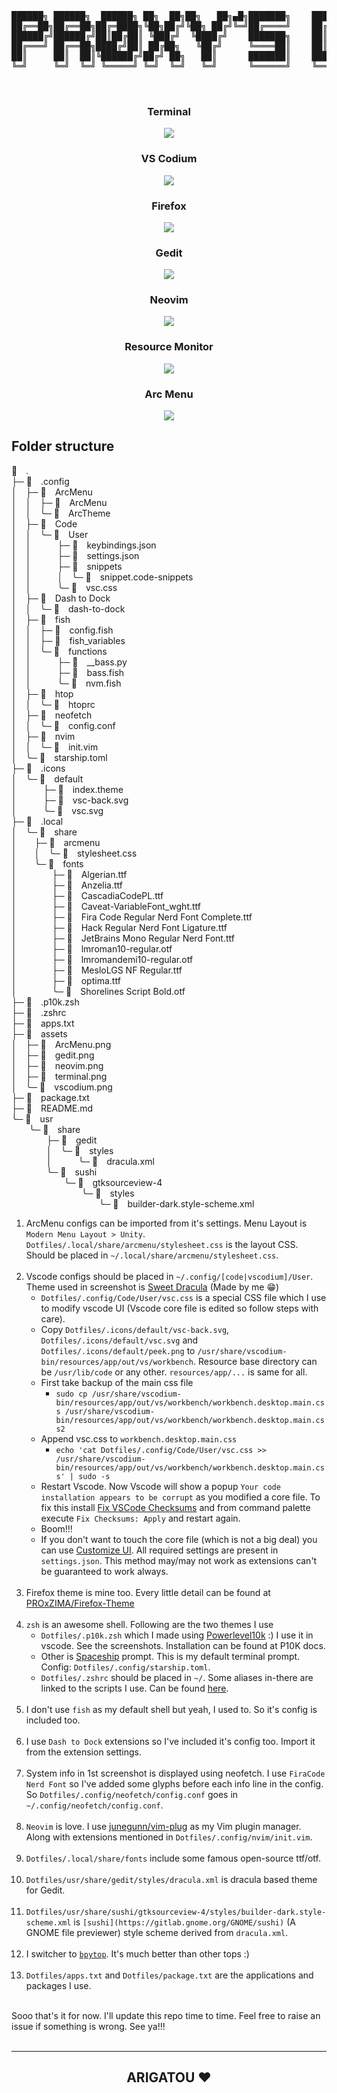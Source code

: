 <div align="center">

<pre>




██████╗ ██████╗  ██████╗ ██╗  ██╗██╗   ██╗▄█╗███████╗    ██████╗  ██████╗ ████████╗███████╗
██╔══██╗██╔══██╗██╔═████╗╚██╗██╔╝╚██╗ ██╔╝╚═╝██╔════╝    ██╔══██╗██╔═████╗╚══██╔══╝██╔════╝
██████╔╝██████╔╝██║██╔██║ ╚███╔╝  ╚████╔╝    ███████╗    ██║  ██║██║██╔██║   ██║   ███████╗
██╔═══╝ ██╔══██╗████╔╝██║ ██╔██╗   ╚██╔╝     ╚════██║    ██║  ██║████╔╝██║   ██║   ╚════██║
██║     ██║  ██║╚██████╔╝██╔╝ ██╗   ██║      ███████║    ██████╔╝╚██████╔╝   ██║   ███████║
╚═╝     ╚═╝  ╚═╝ ╚═════╝ ╚═╝  ╚═╝   ╚═╝      ╚══════╝    ╚═════╝  ╚═════╝    ╚═╝   ╚══════╝


</pre>
</div>

<h3 align="center">Terminal</h3>
<p align="center"><img src="./assets/terminal.png"></p>

<h3 align="center">VS Codium</h3>
<p align="center"><img src="./assets/vscode.png"></p>

<h3 align="center">Firefox</h3>
<p align="center"><img src="./assets/firefox.png"></p>

<h3 align="center">Gedit</h3>
<p align="center"><img src="./assets/gedit.png"></p>

<h3 align="center">Neovim</h3>
<p align="center"><img src="./assets/neovim.png"></p>

<h3 align="center">Resource Monitor</h3>
<p align="center"><img src="./assets/bpytop.png"></p>

<h3 align="center">Arc Menu</h3>
<p align="center"><img src="./assets/arcmenu.png"></p>

## Folder structure

 .<br>
├─  .config<br>
│ ├─  ArcMenu<br>
│ │ ├─  ArcMenu<br>
│ │ ╰─  ArcTheme<br>
│ ├─  Code<br>
│ │ ╰─  User<br>
│ │   ├─  keybindings.json<br>
│ │   ├─  settings.json<br>
│ │   ├─  snippets<br>
│ │   │ ╰─  snippet.code-snippets<br>
│ │   ╰─  vsc.css<br>
│ ├─  Dash to Dock<br>
│ │ ╰─  dash-to-dock<br>
│ ├─  fish<br>
│ │ ├─  config.fish<br>
│ │ ├─  fish_variables<br>
│ │ ╰─  functions<br>
│ │   ├─  __bass.py<br>
│ │   ├─  bass.fish<br>
│ │   ╰─  nvm.fish<br>
│ ├─  htop<br>
│ │ ╰─  htoprc<br>
│ ├─  neofetch<br>
│ │ ╰─  config.conf<br>
│ ├─  nvim<br>
│ │ ╰─  init.vim<br>
│ ╰─  starship.toml<br>
├─  .icons<br>
│ ╰─  default<br>
│   ├─  index.theme<br>
│   ├─  vsc-back.svg<br>
│   ╰─  vsc.svg<br>
├─  .local<br>
│ ╰─  share<br>
│  ├─  arcmenu<br>
│  │ ╰─  stylesheet.css<br>
│  ╰─  fonts<br>
│    ├─  Algerian.ttf<br>
│    ├─  Anzelia.ttf<br>
│    ├─  CascadiaCodePL.ttf<br>
│    ├─  Caveat-VariableFont_wght.ttf<br>
│    ├─  Fira Code Regular Nerd Font Complete.ttf<br>
│    ├─  Hack Regular Nerd Font Ligature.ttf<br>
│    ├─  JetBrains Mono Regular Nerd Font.ttf<br>
│    ├─  lmroman10-regular.otf<br>
│    ├─  lmromandemi10-regular.otf<br>
│    ├─  MesloLGS NF Regular.ttf<br>
│    ├─  optima.ttf<br>
│    ╰─  Shorelines Script Bold.otf<br>
├─  .p10k.zsh<br>
├─  .zshrc<br>
├─  apps.txt<br>
├─  assets<br>
│ ├─  ArcMenu.png<br>
│ ├─  gedit.png<br>
│ ├─  neovim.png<br>
│ ├─  terminal.png<br>
│ ╰─  vscodium.png<br>
├─  package.txt<br>
├─  README.md<br>
╰─  usr<br>
  ╰─  share<br>
    ├─  gedit<br>
    │ ╰─  styles<br>
    │   ╰─  dracula.xml<br>
    ╰─  sushi<br>
      ╰─  gtksourceview-4<br>
        ╰─  styles<br>
          ╰─  builder-dark.style-scheme.xml<br>


1) ArcMenu configs can be imported from it's settings. Menu Layout is `Modern Menu Layout > Unity`. `Dotfiles/.local/share/arcmenu/stylesheet.css` is the layout CSS. Should be placed in `~/.local/share/arcmenu/stylesheet.css`.<br><br>
2) Vscode configs should be placed in `~/.config/[code|vscodium]/User`. Theme used in screenshot is [Sweet Dracula](https://marketplace.visualstudio.com/items?itemName=PROxZIMA.sweetdracula) (Made by me 😁)
    - `Dotfiles/.config/Code/User/vsc.css` is a special CSS file which I use to modify vscode UI (Vscode core file is edited so follow steps with care).
    - Copy `Dotfiles/.icons/default/vsc-back.svg`, `Dotfiles/.icons/default/vsc.svg` and `Dotfiles/.icons/default/peek.png` to `/usr/share/vscodium-bin/resources/app/out/vs/workbench`. Resource base directory can be `/usr/lib/code` or any other. `resources/app/...` is same for all.
    - First take backup of the main css file
        - `sudo cp /usr/share/vscodium-bin/resources/app/out/vs/workbench/workbench.desktop.main.css /usr/share/vscodium-bin/resources/app/out/vs/workbench/workbench.desktop.main.css2`
    - Append vsc.css to `workbench.desktop.main.css`
        - `echo 'cat Dotfiles/.config/Code/User/vsc.css >> /usr/share/vscodium-bin/resources/app/out/vs/workbench/workbench.desktop.main.css' | sudo -s`
    - Restart Vscode. Now Vscode will show a popup `Your code installation appears to be corrupt` as you modified a core file. To fix this install [Fix VSCode Checksums](https://marketplace.visualstudio.com/items?itemName=lehni.vscode-fix-checksums) and from command palette execute `Fix Checksums: Apply` and restart again.
    - Boom!!!
    - If you don't want to touch the core file (which is not a big deal) you can use [Customize UI](https://marketplace.visualstudio.com/items?itemName=iocave.customize-ui). All required settings are present in `settings.json`. This method may/may not work as extensions can't be guaranteed to work always.<br><br>
3) Firefox theme is mine too. Every little detail can be found at [PROxZIMA/Firefox-Theme](https://github.com/PROxZIMA/Firefox-Theme/)<br><br>
4) `zsh` is an awesome shell. Following are the two themes I use
    - `Dotfiles/.p10k.zsh` which I made using [Powerlevel10k](https://github.com/romkatv/powerlevel10k) :) I use it in vscode. See the screenshots. Installation can be found at P10K docs.
    - Other is [Spaceship](https://github.com/spaceship-prompt/spaceship-prompt) prompt. This is my default terminal prompt. Config: `Dotfiles/.config/starship.toml`.
    - `Dotfiles/.zshrc` should be placed in `~/`. Some aliases in-there are linked to the scripts I use. Can be found [here](https://github.com/PROxZIMA/My-Scripts).<br><br>
5) I don't use `fish` as my default shell but yeah, I used to. So it's config is included too.<br><br>
6) I use `Dash to Dock` extensions so I've included it's config too. Import it from the extension settings.<br><br>
7) System info in 1st screenshot is displayed using neofetch. I use `FiraCode Nerd Font` so I've added some glyphs before each info line in the config. So `Dotfiles/.config/neofetch/config.conf` goes in `~/.config/neofetch/config.conf`.<br><br>
8) `Neovim` is love. I use [junegunn/vim-plug](https://github.com/junegunn/vim-plug) as my Vim plugin manager. Along with extensions mentioned in `Dotfiles/.config/nvim/init.vim`.<br><br>
9) `Dotfiles/.local/share/fonts` include some famous open-source ttf/otf.<br><br>
10) `Dotfiles/usr/share/gedit/styles/dracula.xml` is dracula based theme for Gedit.<br><br>
11) `Dotfiles/usr/share/sushi/gtksourceview-4/styles/builder-dark.style-scheme.xml` is `[sushi](https://gitlab.gnome.org/GNOME/sushi)` (A GNOME file previewer) style scheme derived from `dracula.xml`.<br><br>
12) I switcher to [`bpytop`](https://github.com/aristocratos/bpytop). It's much better than other tops :)<br><br>
13) `Dotfiles/apps.txt` and `Dotfiles/package.txt` are the applications and packages I use.<br><br>

Sooo that's it for now. I'll update this repo time to time. Feel free to raise an issue if something is wrong. See ya!!!<br><br>
___
<h2 align="center">ARIGATOU ❤️</h2>
